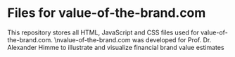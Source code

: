 # Files for value-of-the-brand.com
This repository stores all HTML, JavaScript and CSS files used for value-of-the-brand.com. 
\nvalue-of-the-brand.com was developed for Prof. Dr. Alexander Himme to illustrate and visualize financial brand value estimates  

